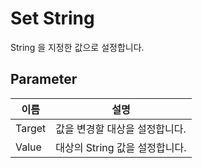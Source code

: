 # Set String

String 을 지정한 값으로 설정합니다.

## Parameter

| **이름**         | **설명**               |
|----------------|----------------------|
| Target | 값을 변경할 대상을 설정합니다.    |
| Value  | 대상의 String 값을 설정합니다. |

